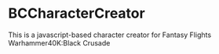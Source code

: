 # BCCharacterCreator
This is a javascript-based character creator for Fantasy Flights Warhammer40K:Black Crusade
